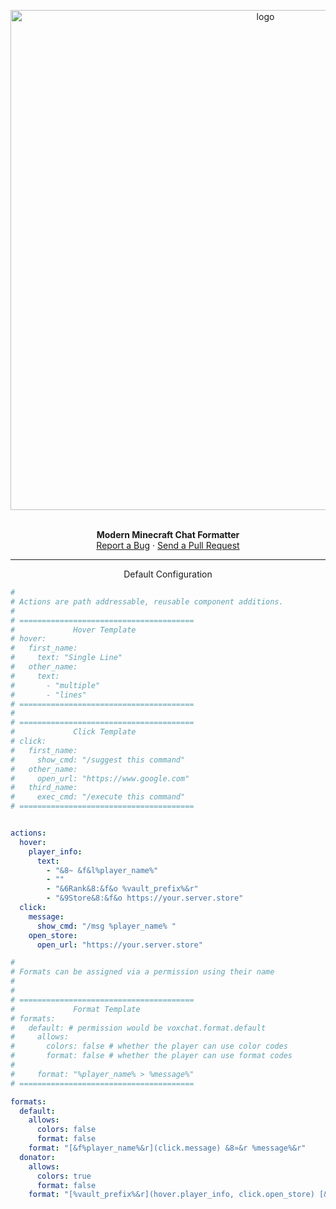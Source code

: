 <p align="center">
  <a href="https://github.com/Sxtanna/vox-chat/">
    <img src="https://i.imgur.com/P3SoS2f.png" alt="logo" width="800">
  </a>
</p>


<p align="center">
  <br />
  <strong>Modern Minecraft Chat Formatter</strong>
  <br />
  <a href="https://github.com/Sxtanna/vox-chat/issues">Report a Bug</a>
  ·
  <a href="https://github.com/Sxtanna/vox-chat/pulls">Send a Pull Request</a>
</p>

-----

<p align="center">Default Configuration</p>

```yaml
#
# Actions are path addressable, reusable component additions.
#
# =======================================
#             Hover Template
# hover:
#   first_name:
#     text: "Single Line"
#   other_name:
#     text:
#       - "multiple"
#       - "lines"
# =======================================
#
# =======================================
#             Click Template
# click:
#   first_name:
#     show_cmd: "/suggest this command"
#   other_name:
#     open_url: "https://www.google.com"
#   third_name:
#     exec_cmd: "/execute this command"
# =======================================


actions:
  hover:
    player_info:
      text:
        - "&8~ &f&l%player_name%"
        - ""
        - "&6Rank&8:&f&o %vault_prefix%&r"
        - "&9Store&8:&f&o https://your.server.store"
  click:
    message:
      show_cmd: "/msg %player_name% "
    open_store:
      open_url: "https://your.server.store"

#
# Formats can be assigned via a permission using their name
#
#
# =======================================
#             Format Template
# formats:
#   default: # permission would be voxchat.format.default
#     allows:
#       colors: false # whether the player can use color codes
#       format: false # whether the player can use format codes
#
#     format: "%player_name% > %message%"
# =======================================

formats:
  default:
    allows:
      colors: false
      format: false
    format: "[&f%player_name%&r](click.message) &8»&r %message%&r"
  donator:
    allows:
      colors: true
      format: false
    format: "[%vault_prefix%&r](hover.player_info, click.open_store) [&7%player_name%&r](click.message) &8»&r %message%&r"
```